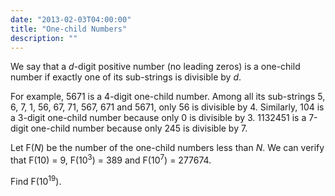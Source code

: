 ```yaml
---
date: "2013-02-03T04:00:00"
title: "One-child Numbers"
description: ""
---
```


<p>We say that a <var>d</var>-digit positive number (no leading zeros) is a one-child number if exactly one of its sub-strings is divisible by <var>d</var>.</p>
<p>For example, 5671 is a 4-digit one-child number. Among all its sub-strings 5, 6, 7, 1, 56, 67, 71, 567, 671 and 5671, only 56 is divisible by 4.
Similarly, 104 is a 3-digit one-child number because only 0 is divisible by 3.
1132451 is a 7-digit one-child number because only 245 is divisible by 7.</p>
<p>Let F(<var>N</var>) be the number of the one-child numbers less than <var>N</var>.
We can verify that F(10) = 9, F(10<sup>3</sup>) = 389 and F(10<sup>7</sup>) = 277674.</p>
<p>Find F(10<sup>19</sup>).</p>

